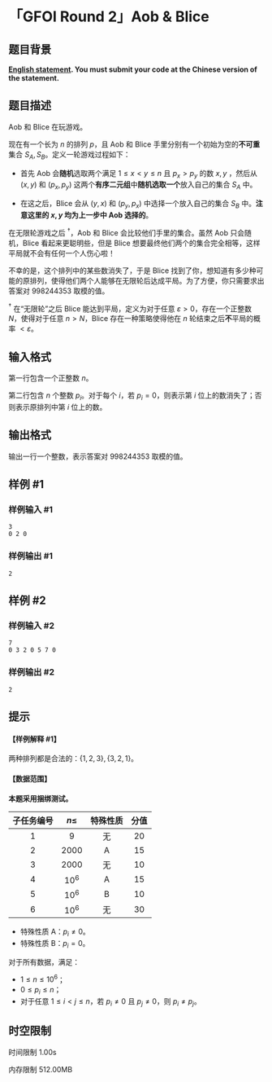 # 「GFOI Round 2」Aob & Blice

## 题目背景

**[English statement](https://www.luogu.com.cn/problem/T533501). You must submit your code at the Chinese version of the statement.**

## 题目描述

Aob 和 Blice 在玩游戏。

现在有一个长为 $n$ 的排列 $p$，且 Aob 和 Blice 手里分别有一个初始为空的**不可重**集合 $S_A,S_B$。定义一轮游戏过程如下：

- 首先 Aob 会**随机**选取两个满足 $1 \leq x < y \leq n$ 且 $p_x>p_y$ 的数 $x,y$ ，然后从 $(x,y)$ 和 $(p_x,p_y)$ 这两个**有序二元组**中**随机选取一个**放入自己的集合 $S_A$ 中。

- 在这之后，Blice 会从 $(y,x)$ 和 $(p_y,p_x)$ 中选择一个放入自己的集合 $S_B$ 中。**注意这里的 $x,y$ 均为上一步中 Aob 选择的**。

在无限轮游戏之后 $^{\dagger}$，Aob 和 Blice 会比较他们手里的集合。虽然 Aob 只会随机，Blice 看起来更聪明些，但是 Blice 想要最终他们两个的集合完全相等，这样平局就不会有任何一个人伤心啦！

不幸的是，这个排列中的某些数消失了，于是 Blice 找到了你，想知道有多少种可能的原排列，使得他们两个人能够在无限轮后达成平局。为了方便，你只需要求出答案对 $998244353$ 取模的值。

$^{\dagger}$ 在“无限轮”之后 Blice 能达到平局，定义为对于任意 $\varepsilon>0$，存在一个正整数 $N$，使得对于任意 $n>N$，Blice 存在一种策略使得他在 $n$ 轮结束之后**不**平局的概率 $<\varepsilon$。

## 输入格式

第一行包含一个正整数 $n$。

第二行包含 $n$ 个整数 $p_i$。对于每个 $i$，若 $p_i=0$，则表示第 $i$ 位上的数消失了；否则表示原排列中第 $i$ 位上的数。

## 输出格式

输出一行一个整数，表示答案对 $998244353$ 取模的值。

## 样例 #1

### 样例输入 #1

```
3
0 2 0
```

### 样例输出 #1

```
2
```

## 样例 #2

### 样例输入 #2

```
7
0 3 2 0 5 7 0
```

### 样例输出 #2

```
2
```

## 提示

#### 【样例解释 #1】

两种排列都是合法的：$\{1,2,3\},\{3,2,1\}$。

#### 【数据范围】

**本题采用捆绑测试。**

| 子任务编号 | $n \leq$ | 特殊性质 | 分值 |
| :----------: | :----------: | :----------: | :----------: |
| 1 | $9$ | 无 | $20$ |
| 2 | $2000$ | A | $15$ |
| 3 | $2000$ | 无 | $10$ |
| 4 | $10^6$ | A | $15$ |
| 5 | $10^6$ | B | $10$ |
| 6 | $10^6$ | 无 | $30$ |

- 特殊性质 A：$p_i \ne 0$。
- 特殊性质 B：$p_i = 0$。

对于所有数据，满足：

- $1 \le n \le 10^6$；
- $0 \le p_i \le n$；
- 对于任意 $1 \le i < j \le n$，若 $p_i \ne 0$ 且 $p_j \ne 0$，则 $p_i \ne p_j$。

## 时空限制



时间限制
1.00s

内存限制
512.00MB